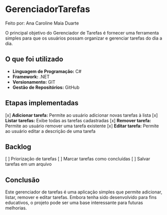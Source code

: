 # GerenciadorTarefas

Feito por: Ana Caroline Maia Duarte

O principal objetivo do Gerenciador de Tarefas é fornecer uma ferramenta simples para que os usuários possam organizar e gerenciar tarefas do dia a dia.

## O que foi utilizado
- **Linguagem de Programação:** C#
- **Framework:** .NET
- **Versionamento:** GIT
- **Gestão de Repositórios:** GitHub

## Etapas implementadas
[x] **Adicionar tarefa:** Permite ao usuário adicionar novas tarefas à lista
[x] **Listar tarefas:** Exibe todas as tarefas cadastradas
[x] **Remover tarefa:** Permite ao usuário remover uma tarefa existente
[x] **Editar tarefa:** Permite ao usuário editar a descrição de uma tarefa

## Backlog
[ ] Priorização de tarefas
[ ] Marcar tarefas como concluídas
[ ] Salvar tarefas em um arquivo

## Conclusão
Este gerenciador de tarefas é uma aplicação simples que permite adicionar, listar, remover e editar tarefas. Embora tenha sido desenvolvido para fins educativos, o projeto pode ser uma base interessante para futuras melhorias.